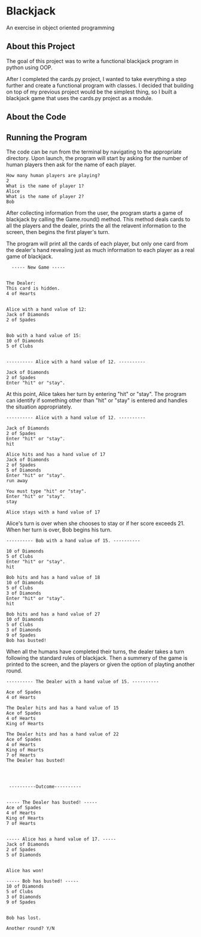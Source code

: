 # Blackjack
An exercise in object oriented programming

## About this Project

The goal of this project was to write a functional blackjack program in python using OOP.

After I completed the cards.py project, I wanted to take everything a step further and create a functional program with classes. I decided that building on top of my previous project would be the simplest thing, so I built a blackjack game that uses the cards.py project as a module.

## About the Code

## Running the Program

The code can be run from the terminal by navigating to the appropriate directory. Upon launch, the program will start by asking for the number of human players then ask for the name of each player.

```
How many human players are playing? 
2
What is the name of player 1? 
Alice
What is the name of player 2? 
Bob
```

After collecting information from the user, the program starts a game of blackjack by calling the Game.round() method. This method deals cards to all the players and the dealer, prints the all the relavent information to the screen, then begins the first player's turn.

The program will print all the cards of each player, but only one card from the dealer's hand revealing just as much information to each player as a real game of blackjack.

```
  ----- New Game ----- 
 

The Dealer:
This card is hidden.
4 of Hearts


Alice with a hand value of 12:
Jack of Diamonds
2 of Spades


Bob with a hand value of 15:
10 of Diamonds
5 of Clubs


---------- Alice with a hand value of 12. ---------- 

Jack of Diamonds
2 of Spades
Enter "hit" or "stay". 
```

 At this point, Alice takes her turn by entering "hit" or "stay". The program can identify if something other than "hit" or "stay" is entered and handles the situation appropriately. 

```
---------- Alice with a hand value of 12. ---------- 

Jack of Diamonds
2 of Spades
Enter "hit" or "stay". 
hit
 
Alice hits and has a hand value of 17
Jack of Diamonds
2 of Spades
5 of Diamonds
Enter "hit" or "stay". 
run away

You must type "hit" or "stay".
Enter "hit" or "stay". 
stay
 
Alice stays with a hand value of 17 
```

 Alice's turn is over when she chooses to stay or if her score exceeds 21. When her turn is over, Bob begins his turn.

 ```
 ---------- Bob with a hand value of 15. ---------- 

10 of Diamonds
5 of Clubs
Enter "hit" or "stay". 
hit
 
Bob hits and has a hand value of 18
10 of Diamonds
5 of Clubs
3 of Diamonds
Enter "hit" or "stay". 
hit
 
Bob hits and has a hand value of 27
10 of Diamonds
5 of Clubs
3 of Diamonds
9 of Spades
Bob has busted! 
```

When all the humans have completed their turns, the dealer takes a turn following the standard rules of blackjack. Then a summery of the game is printed to the screen, and the players or given the option of playting another round.

```
---------- The Dealer with a hand value of 15. ---------- 

Ace of Spades
4 of Hearts
 
The Dealer hits and has a hand value of 15
Ace of Spades
4 of Hearts
King of Hearts
 
The Dealer hits and has a hand value of 22
Ace of Spades
4 of Hearts
King of Hearts
7 of Hearts
The Dealer has busted! 
 


 
 ----------Outcome---------- 
 

----- The Dealer has busted! -----
Ace of Spades
4 of Hearts
King of Hearts
7 of Hearts


----- Alice has a hand value of 17. -----
Jack of Diamonds
2 of Spades
5 of Diamonds


Alice has won! 

----- Bob has busted! -----
10 of Diamonds
5 of Clubs
3 of Diamonds
9 of Spades


Bob has lost. 

Another round? Y/N
```


